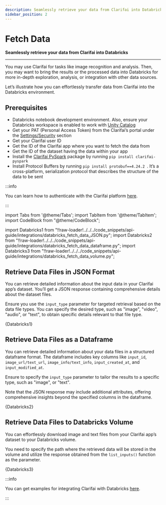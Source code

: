```yaml
---
description: Seamlessly retrieve your data from Clarifai into Databricks 
sidebar_position: 2
---
```

# Fetch Data

**Seamlessly retrieve your data from Clarifai into Databricks**
<hr />

You may use Clarifai for tasks like image recognition and analysis. Then, you may want to bring the results or the processed data into Databricks for more in-depth exploration, analysis, or integration with other data sources. 

Let’s illustrate how you can effortlessly transfer data from Clarifai into the Databricks environment. 

## Prerequisites

- Databricks notebook development environment. Also, ensure your Databricks workspace is enabled to work with [Unity Catalog](https://docs.databricks.com/en/data-governance/unity-catalog/get-started.html)
- Get your PAT (Personal Access Token) from the Clarifai’s portal under the [Settings/Security](https://clarifai.com/settings/security) section
- Get your Clarifai user ID 
- Get the ID of the Clarifai app where you want to fetch the data from
- Get the ID of the dataset having the data within your app
- Install the [Clarifai PySpark](https://github.com/Clarifai/clarifai-pyspark) package by running `pip install clarifai-pyspark `
- Install Protocol Buffers by running `pip install protobuf==4.24.2 `. It’s a cross-platform, serialization protocol that describes the structure of the data to be sent 

:::info

You can learn how to authenticate with the Clarifai platform [here](https://docs.clarifai.com/clarifai-basics/authentication/personal-access-tokens).

:::

import Tabs from '@theme/Tabs';
import TabItem from '@theme/TabItem';
import CodeBlock from "@theme/CodeBlock";

import Databricks1 from "!!raw-loader!../../../code_snippets/api-guide/integrations/databricks_fetch_data_JSON.py";
import Databricks2 from "!!raw-loader!../../../code_snippets/api-guide/integrations/databricks_fetch_data_dataframe.py";
import Databricks3 from "!!raw-loader!../../../code_snippets/api-guide/integrations/databricks_fetch_data_volume.py";

## Retrieve Data Files in JSON Format

You can retrieve detailed information about the input data in your Clarifai app’s dataset. You’ll get a JSON response containing comprehensive details about the dataset files. 

Ensure you use the `input_type` parameter for targeted retrieval based on the data file types. You can specify the desired type, such as "image", "video", "audio", or "text", to obtain specific details relevant to that file type. 

<Tabs>
<TabItem value="python" label="Python">
    <CodeBlock className="language-python">{Databricks1}</CodeBlock>
</TabItem>
</Tabs>

## Retrieve Data Files as a Dataframe

You can retrieve detailed information about your data files in a structured dataframe format. The dataframe includes key columns like `input_id`, `image_url/text_url`, `image_info/text_info`, `input_created_at`, and `input_modified_at`.

Ensure to specify the `input_type` parameter to tailor the results to a specific type, such as "image", or "text". 

Note that the JSON response may include additional attributes, offering comprehensive insights beyond the specified columns in the dataframe. 

<Tabs>
<TabItem value="python" label="Python">
    <CodeBlock className="language-python">{Databricks2}</CodeBlock>
</TabItem>
</Tabs>

## Retrieve Data Files to Databricks Volume

You can effortlessly download image and text files from your Clarifai app’s dataset to your Databricks volume. 

You need to specify the path where the retrieved data will be stored in the volume and utilize the response obtained from the `list_inputs()` function as the parameter. 

<Tabs>
<TabItem value="python" label="Python">
    <CodeBlock className="language-python">{Databricks3}</CodeBlock>
</TabItem>
</Tabs>

:::info

You can get examples for integrating Clarifai with Databricks [here](https://github.com/Clarifai/clarifai-pyspark/tree/main/examples).

:::